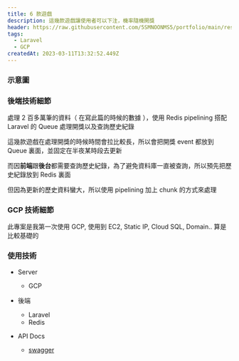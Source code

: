```yaml
---
title: 6 款遊戲
description: 這幾款遊戲讓使用者可以下注，機率隨機開獎
header: https://raw.githubusercontent.com/5SMNOONMS5/portfolio/main/resources/projects/game/game1.png
tags: 
  - Laravel
  - GCP
createdAt: 2023-03-11T13:32:52.449Z
---
```


### 示意圖

<smart-figure src="https://raw.githubusercontent.com/5SMNOONMS5/portfolio/main/resources/projects/game/game2.png"></smart-figure>
<smart-figure src="https://raw.githubusercontent.com/5SMNOONMS5/portfolio/main/resources/projects/game/game3.png"></smart-figure>
<smart-figure src="https://raw.githubusercontent.com/5SMNOONMS5/portfolio/main/resources/projects/game/game4.png"></smart-figure>
<smart-figure src="https://raw.githubusercontent.com/5SMNOONMS5/portfolio/main/resources/projects/game/game5.png"></smart-figure>
<smart-figure src="https://raw.githubusercontent.com/5SMNOONMS5/portfolio/main/resources/projects/game/game6.png"></smart-figure>

### 後端技術細節

處理 2 百多萬筆的資料（ 在寫此篇的時候的數據 ），使用 Redis pipelining 搭配 Laravel 的 Queue 處理開獎以及查詢歷史紀錄

這幾款遊戲在處理開獎的時候時間會拉比較長，所以會把開獎 event 都放到 Queue 裏面，並固定在半夜某時段去更新

而因**前端**跟**後台**都需要查詢歷史紀錄，為了避免資料庫一直被查詢，所以預先把歷史紀錄放到 Redis 裏面

但因為更新的歷史資料蠻大，所以使用 pipelining 加上 chunk 的方式來處理

### GCP 技術細節

此專案是我第一次使用 GCP, 使用到 EC2, Static IP, Cloud SQL, Domain.. 算是比較基礎的

### 使用技術

* Server
  * GCP

* 後端
	- Laravel
	- Redis

* API Docs
  - [swagger](https://swagger.io/)

